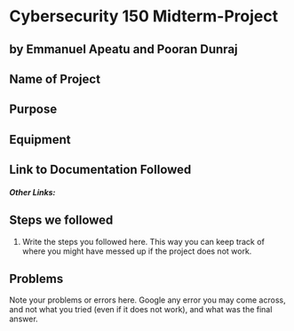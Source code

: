 # Cybersecurity 150 Midterm-Project

## by Emmanuel Apeatu and Pooran Dunraj

## Name of Project

## Purpose

## Equipment

## Link to Documentation Followed

##### Other Links:

## Steps we followed
1. Write the steps you followed here.  This way you can keep track of where you might have messed up if the project does not work. 

## Problems
Note your problems or errors here.  Google any error you may come across, and not what you tried (even if it does not work), and what was the final answer.

